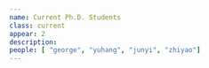 ```yaml
---
name: Current Ph.D. Students
class: current
appear: 2
description:
people: [ "george", "yuhang", "junyi", "zhiyao"]
---
```

